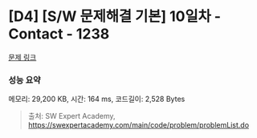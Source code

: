 # [D4] [S/W 문제해결 기본] 10일차 - Contact - 1238 

[문제 링크](https://swexpertacademy.com/main/code/problem/problemDetail.do?contestProbId=AV15B1cKAKwCFAYD) 

### 성능 요약

메모리: 29,200 KB, 시간: 164 ms, 코드길이: 2,528 Bytes



> 출처: SW Expert Academy, https://swexpertacademy.com/main/code/problem/problemList.do